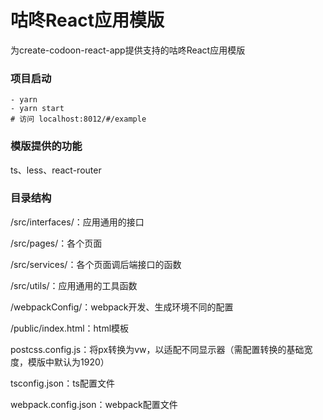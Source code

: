 # 咕咚React应用模版

为create-codoon-react-app提供支持的咕咚React应用模版

### 项目启动

```
- yarn
- yarn start
# 访问 localhost:8012/#/example
```

### 模版提供的功能

ts、less、react-router

### 目录结构

/src/interfaces/：应用通用的接口

/src/pages/：各个页面

/src/services/：各个页面调后端接口的函数

/src/utils/：应用通用的工具函数

/webpackConfig/：webpack开发、生成环境不同的配置

/public/index.html：html模板

postcss.config.js：将px转换为vw，以适配不同显示器（需配置转换的基础宽度，模版中默认为1920）

tsconfig.json：ts配置文件

webpack.config.json：webpack配置文件



